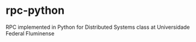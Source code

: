 # rpc-python
RPC implemented in Python for Distributed Systems class at Universidade Federal Fluminense

